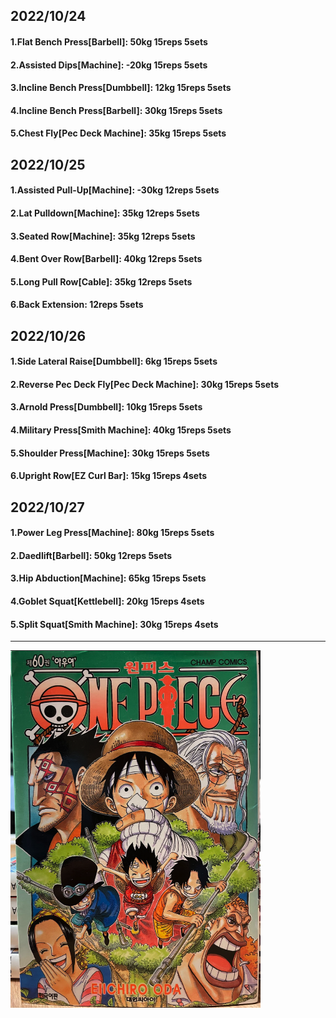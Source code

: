 ## 2022/10/24
#### 1.Flat Bench Press\[Barbell\]: 50kg 15reps 5sets
#### 2.Assisted Dips\[Machine\]: -20kg 15reps 5sets
#### 3.Incline Bench Press\[Dumbbell\]: 12kg 15reps 5sets
#### 4.Incline Bench Press\[Barbell\]: 30kg 15reps 5sets
#### 5.Chest Fly\[Pec Deck Machine\]: 35kg 15reps 5sets

## 2022/10/25
#### 1.Assisted Pull-Up\[Machine\]: -30kg 12reps 5sets
#### 2.Lat Pulldown\[Machine\]: 35kg 12reps 5sets
#### 3.Seated Row\[Machine\]: 35kg 12reps 5sets
#### 4.Bent Over Row\[Barbell\]: 40kg 12reps 5sets
#### 5.Long Pull Row\[Cable\]: 35kg 12reps 5sets
#### 6.Back Extension: 12reps 5sets

## 2022/10/26
#### 1.Side Lateral Raise\[Dumbbell\]: 6kg 15reps 5sets
#### 2.Reverse Pec Deck Fly\[Pec Deck Machine\]: 30kg 15reps 5sets
#### 3.Arnold Press\[Dumbbell\]: 10kg 15reps 5sets
#### 4.Military Press\[Smith Machine\]: 40kg 15reps 5sets
#### 5.Shoulder Press\[Machine\]: 30kg 15reps 5sets
#### 6.Upright Row\[EZ Curl Bar\]: 15kg 15reps 4sets

## 2022/10/27
#### 1.Power Leg Press\[Machine\]: 80kg 15reps 5sets
#### 2.Daedlift\[Barbell\]: 50kg 12reps 5sets
#### 3.Hip Abduction\[Machine\]: 65kg 15reps 5sets
#### 4.Goblet Squat\[Kettlebell\]: 20kg 15reps 4sets
#### 5.Split Squat\[Smith Machine\]: 30kg 15reps 4sets

---

<img src='../_resources/__060.png' width='400px' />
